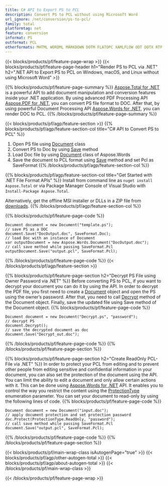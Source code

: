 ```yaml
---
title: C# API to Export PS to PCL
description: Convert PS to PCL without using Microsoft Word
url_ignore: /net/conversion/ps-to-pcl/
family: total
platformtag: net
feature: conversion
informat: PS
outformat: PCL
otherformats: MHTML WORDML MARKDOWN DOTM FLATOPC XAMLFLOW ODT DOTX RTF DOCM OTT DOT
---
```

{{< blocks/products/pf/feature-page-wrap >}}
{{< blocks/products/pf/feature-page-header h1="Render PS to PCL via .NET" h2=".NET API to Export PS to PCL on Windows, macOS, and Linux without using Microsoft Word" >}}

{{% blocks/products/pf/feature-page-summary %}}
[Aspose.Total for .NET](https://products.aspose.com/total/net/) is a powerful API to add document manipulation and conversion features inside your .NET application. By using advanced PDF Processing API [Aspose.PDF for .NET](https://products.aspose.com/pdf/net/), you can convert PS file format to DOC. After that, by using powerful Document Processing API [Aspose.Words for .NET](https://products.aspose.com/words/net/), you can render DOC to PCL. 
{{% /blocks/products/pf/feature-page-summary  %}}

{{< blocks/products/pf/agp/feature-section >}}
{{% blocks/products/pf/agp/feature-section-col title="C# API to Convert PS to PCL" %}}
1. Open PS file using [Document](https://reference.aspose.com/pdf/net/aspose.pdf/document) class
2. Convert PS to Doc by using [Save](https://reference.aspose.com/pdf/net/aspose.pdf.document/save/methods/5) method
3. Load Doc file by using [Document](https://reference.aspose.com/words/net/aspose.words/document) class of Aspose.Words 
4. Save the document to PCL format using [Save](https://reference.aspose.com/words/net/aspose.words.document/save/methods/4) method and set Pcl as SaveFormat
{{% /blocks/products/pf/agp/feature-section-col %}}

{{% blocks/products/pf/agp/feature-section-col title="Get Started with .NET File Format APIs" %}}
Install from command line as ```nuget install Aspose.Total``` or via Package Manager Console of Visual Studio with ```Install-Package Aspose.Total```.

Alternatively, get the offline MSI installer or DLLs in a ZIP file from [downloads](https://releases.aspose.com/total/net).
{{% /blocks/products/pf/agp/feature-section-col %}}

{{% blocks/products/pf/feature-page-code %}}
```cs// load PS file with an instance of Document class
Document document = new Document("template.ps");
// save PS as a DOC 
document.Save("DocOutput.doc", SaveFormat.Doc); 
// load Doc with an instance of Document
var outputDocument = new Aspose.Words.Document("DocOutput.doc");
// call save method while passing SaveFormat.Pcl
outputDocument.Save("output.pcl", SaveFormat.Pcl);   
```
{{% /blocks/products/pf/feature-page-code %}}
{{< /blocks/products/pf/agp/feature-section >}}

{{% blocks/products/pf/feature-page-section  h2="Decrypt PS File using Owner Password via .NET" %}}
Before converting PS to PCL, if you want to decrypt your document you can do it by using the API. In order to decrypt the PDF file, you first need to create a [Document](https://reference.aspose.com/pdf/net/aspose.pdf/document) object and open the PS using the owner’s password. After that, you need to call [Decrypt](https://reference.aspose.com/pdf/net/aspose.pdf/document/methods/decrypt) method of the Document object. Finally, save the updated file using Save method of the Document object. 
{{% blocks/products/pf/feature-page-code %}}
```cs// open document
Document document = new Document("Decrypt.ps", "password");
// decrypt PS
document.Decrypt();
// save the decrypted document as doc 
document.Save("Decrypt_out.doc");
```
{{% /blocks/products/pf/feature-page-code  %}}
{{% /blocks/products/pf/feature-page-section %}}

{{% blocks/products/pf/feature-page-section  h2="Create ReadOnly PCL- File via .NET" %}}
In order to protect your PCL from editing and to prevent other people from editing sensitive and confidential information in your document, you can also set the protection of the document using the API. You can limit the ability to edit a document and only allow certain actions with it. This can be done using [Aspose.Words for .NET](https://products.aspose.com/words/net/) API. It enables you to control the way you restrict the content using the [ProtectionType](https://reference.aspose.com/words/net/aspose.words/protectiontype) enumeration parameter. You can set your document to read-only by using the following lines of code. 
{{% blocks/products/pf/feature-page-code %}}
```cs// load Doc with an instance of Document
Document document = new Document("input.doc");
// apply document protection and set protection password
doc.Protect(ProtectionType.ReadOnly, "password");
// call save method while passing SaveFormat.Pcl
document.Save("output.pcl", SaveFormat.Pcl);    
```
{{% /blocks/products/pf/feature-page-code  %}}
{{% /blocks/products/pf/feature-page-section %}}

{{< blocks/products/pf/main-wrap-class isAutogenPage="true" >}}
{{< blocks/products/pf/agp/other-autogen-total >}}
{{< blocks/products/pf/agp/about-autogen-total >}}
{{< /blocks/products/pf/main-wrap-class >}}

{{< /blocks/products/pf/feature-page-wrap >}}